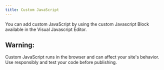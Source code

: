 ```yaml
---
title: Custom JavaScript
---
```


You can add custom JavaScript by using the custom Javascript Block available in the Visual Javascript Editor.


## Warning:
Custom JavaScript runs in the browser and can affect your site's behavior. Use responsibly and test your code before publishing.